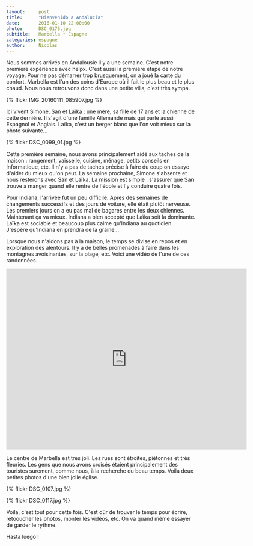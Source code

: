 ```yaml
---
layout:     post
title:      "Bienvenido a Andalucia"
date:       2016-01-10 22:00:00
photo:      DSC_0176.jpg
subtitle:   Marbella • Espagne
categories: espagne
author:     Nicolas
---
```


Nous sommes arrivés en Andalousie il y a une semaine. C'est notre première expérience avec helpx.
C'est aussi la première étape de notre voyage. Pour ne pas démarrer trop brusquement, on a joué la
carte du confort. Marbella est l'un des coins d'Europe où il fait le plus beau et le plus chaud.
Nous nous retrouvons donc dans une petite villa, c'est très sympa.

{% flickr IMG_20160111_085907.jpg %}

Ici vivent Simone, San et Laïka : une mère, sa fille de 17 ans et la chienne de cette dernière.
Il s'agit d'une famille Allemande mais qui parle aussi Espagnol et Anglais. Laïka, c'est un berger
blanc que l'on voit mieux sur la photo suivante...

{% flickr DSC_0099_01.jpg %}

Cette première semaine, nous avons principalement aidé aux taches de la maison : rangement, vaisselle,
cuisine, ménage, petits conseils en Informatique, etc. Il n'y a pas de taches précise à faire du
coup on essaye d'aider du mieux qu'on peut. La semaine prochaine, Simone s'absente et nous resterons
avec San et Laïka. La mission est simple : s'assurer que San trouve à manger quand elle rentre de
l'école et l'y conduire quatre fois.

Pour Indiana, l'arrivée fut un peu difficile. Après des semaines de changements successifs et des jours
de voiture, elle était plutôt nerveuse. Les premiers jours on a eu pas mal de bagares entre les deux
chiennes. Maintenant ça va mieux. Indiana a bien accepté que Laïka soit la dominante. Laïka est sociable
et beaucoup plus calme qu'Indiana au quotidien. J'espère qu'Indiana en prendra de la graine...

Lorsque nous n'aidons pas à la maison, le temps se divise en repos et en exploration des alentours.
Il y a de belles promenades à faire dans les montagnes avoisinantes, sur la plage, etc. Voici une
vidéo de l'une de ces randonnées.

<center><iframe allowfullscreen="" frameborder="0" height="480" src="http://www.youtube.com/embed/44TvwY7fgTw?rel=0" width="640"></iframe></center>

Le centre de Marbella est très joli. Les rues sont étroites, piétonnes et très fleuries. Les gens
que nous avons croisés étaient principalement des touristes surement, comme nous, à la recherche
du beau temps. Voila deux petites photos d'une bien jolie église.

{% flickr DSC_0107.jpg %}

{% flickr DSC_0117.jpg %}

Voila, c'est tout pour cette fois. C'est dûr de trouver le temps pour écrire, retooucher les photos,
monter les vidéos, etc. On va quand même essayer de garder le rythme.

Hasta luego !

